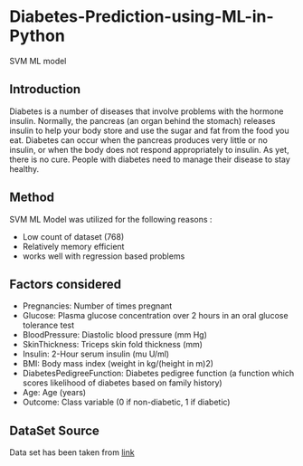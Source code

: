 # Diabetes-Prediction-using-ML-in-Python

SVM ML model

## Introduction

Diabetes is a number of diseases that involve problems with the hormone insulin. Normally, the pancreas (an organ behind the stomach) releases insulin to help your body store and use the sugar and fat from the food you eat. Diabetes can occur when the pancreas produces very little or no insulin, or when the body does not respond appropriately to insulin. As yet, there is no cure. People with diabetes need to manage their disease to stay healthy.


## Method

SVM ML Model was utilized for the following reasons :

- Low count of dataset (768)
- Relatively memory efficient
- works well with regression based problems


## Factors considered

- Pregnancies: Number of times pregnant
- Glucose: Plasma glucose concentration over 2 hours in an oral glucose tolerance test
- BloodPressure: Diastolic blood pressure (mm Hg)
- SkinThickness: Triceps skin fold thickness (mm)
- Insulin: 2-Hour serum insulin (mu U/ml)
- BMI: Body mass index (weight in kg/(height in m)2)
- DiabetesPedigreeFunction: Diabetes pedigree function (a function which scores likelihood of diabetes based on family history)
- Age: Age (years)
- Outcome: Class variable (0 if non-diabetic, 1 if diabetic)


## DataSet Source


Data set has been taken from [link](https://https://www.kaggle.com/mathchi/diabetes-data-set)
